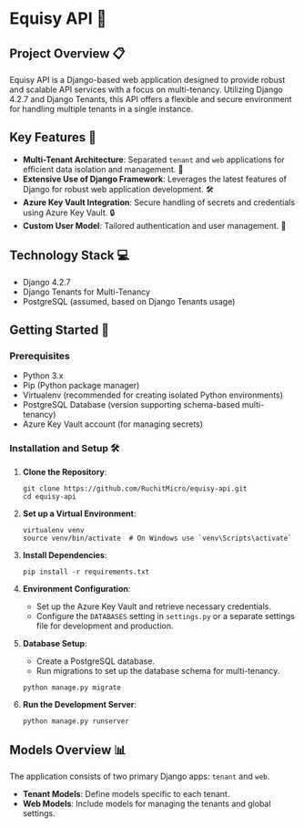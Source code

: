 
# Equisy API 🚀

## Project Overview 📋
Equisy API is a Django-based web application designed to provide robust and scalable API services with a focus on multi-tenancy. Utilizing Django 4.2.7 and Django Tenants, this API offers a flexible and secure environment for handling multiple tenants in a single instance.

## Key Features 🔑
- **Multi-Tenant Architecture**: Separated `tenant` and `web` applications for efficient data isolation and management. 🏢
- **Extensive Use of Django Framework**: Leverages the latest features of Django for robust web application development. 🛠️
- **Azure Key Vault Integration**: Secure handling of secrets and credentials using Azure Key Vault. 🔒
- **Custom User Model**: Tailored authentication and user management. 👥

## Technology Stack 💻
- Django 4.2.7
- Django Tenants for Multi-Tenancy
- PostgreSQL (assumed, based on Django Tenants usage)

## Getting Started 🚦

### Prerequisites
- Python 3.x
- Pip (Python package manager)
- Virtualenv (recommended for creating isolated Python environments)
- PostgreSQL Database (version supporting schema-based multi-tenancy)
- Azure Key Vault account (for managing secrets)

### Installation and Setup 🛠️
1. **Clone the Repository**: 
   ```
   git clone https://github.com/RuchitMicro/equisy-api.git
   cd equisy-api
   ```
2. **Set up a Virtual Environment**:
   ```
   virtualenv venv
   source venv/bin/activate  # On Windows use `venv\Scripts\activate`
   ```
3. **Install Dependencies**:
   ```
   pip install -r requirements.txt
   ```
4. **Environment Configuration**: 
   - Set up the Azure Key Vault and retrieve necessary credentials.
   - Configure the `DATABASES` setting in `settings.py` or a separate settings file for development and production.

5. **Database Setup**: 
   - Create a PostgreSQL database.
   - Run migrations to set up the database schema for multi-tenancy.
   ```
   python manage.py migrate
   ```

6. **Run the Development Server**:
   ```
   python manage.py runserver
   ```

## Models Overview 📊
The application consists of two primary Django apps: `tenant` and `web`. 

- **Tenant Models**: Define models specific to each tenant.
- **Web Models**: Include models for managing the tenants and global settings.
